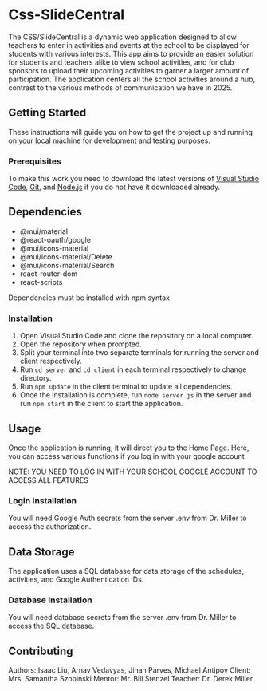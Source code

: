 # Css-SlideCentral

The CSS/SlideCentral is a dynamic web application designed to allow teachers to enter in activities and events at the school to be displayed for students with various interests. This app aims to provide an easier solution for students and teachers alike to view school activities, and for club sponsors to upload their upcoming activities to garner a larger amount of participation. The application centers all the school activities around a hub, contrast to the various methods of communication we have in 2025.

## Getting Started

These instructions will guide you on how to get the project up and running on your local machine for development and testing purposes.

### Prerequisites

To make this work you need to download the latest versions of [Visual Studio Code](https://code.visualstudio.com/download), [Git](https://git-scm.com/downloads), and [Node.js](https://nodejs.org/en) if you do not have it downloaded already.

## Dependencies
* @mui/material
* @react-oauth/google
* @mui/icons-material
* @mui/icons-material/Delete
* @mui/icons-material/Search
* react-router-dom
* react-scripts

Dependencies must be installed with npm syntax

### Installation

1. Open Visual Studio Code and clone the repository on a local computer.
2. Open the repository when prompted.
3. Split your terminal into two separate terminals for running the server and client respectively.
4. Run  `cd server` and `cd client` in each terminal respectively to change directory.
5. Run `npm update` in the client terminal to update all dependencies.
6. Once the installation is complete, run `node server.js` in the server and run `npm start` in the client to start the application.

## Usage

Once the application is running, it will direct you to the Home Page. Here, you can access various functions if you log in with your google account

NOTE: YOU NEED TO LOG IN WITH YOUR SCHOOL GOOGLE ACCOUNT TO ACCESS ALL FEATURES

### Login Installation

You will need Google Auth secrets from the server .env from Dr. Miller to access the authorization.

## Data Storage

The application uses a SQL database for data storage of the schedules, activities, and Google Authentication IDs.

### Database Installation

You will need database secrets from the server .env from Dr. Miller to access the SQL database.

## Contributing

Authors: Isaac Liu, Arnav Vedavyas, Jinan Parves, Michael Antipov
Client: Mrs. Samantha Szopinski
Mentor: Mr. Bill Stenzel
Teacher: Dr. Derek Miller
